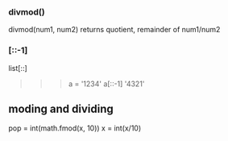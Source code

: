 ### divmod()
divmod(num1, num2)
returns quotient, remainder of num1/num2

### [::-1]
list[<start>:<stop>:<step>]
>>> a = '1234'
>>> a[::-1]
'4321'

## moding and dividing  
pop = int(math.fmod(x, 10))
x = int(x/10)
